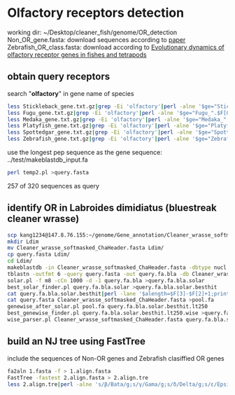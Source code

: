 # Olfactory receptors detection
working dir: ~/Desktop/cleaner_fish/genome/OR_detection      
Non_OR_gene.fasta: download sequences according to [paper](https://link-springer-com.eproxy.lib.hku.hk/protocol/10.1007%2F978-1-62703-377-0_3#Sec00036)      
Zebrafish_OR_class.fasta: download according to [Evolutionary dynamics of olfactory receptor genes in fishes and tetrapods](https://www.pnas.org/content/102/17/6039/tab-figures-data)     
## obtain query receptors
search "**olfactory**" in gene name of species     
```bash
less Stickleback_gene.txt.gz|grep -Ei 'olfactory'|perl -alne '$ge="Stickleback_".$F[0];print $ge'>query_gene.txt
less Fugu_gene.txt.gz|grep -Ei 'olfactory'|perl -alne '$ge="Fugu_".$F[0];print $ge'>>query_gene.txt
less Medaka_gene.txt.gz|grep -Ei 'olfactory'|perl -alne '$ge="Medaka_".$F[0];print $ge'>>query_gene.txt
less Platyfish_gene.txt.gz|grep -Ei 'olfactory'|perl -alne '$ge="Platyfish_".$F[0];print $ge'>>query_gene.txt
less Spottedgar_gene.txt.gz|grep -Ei 'olfactory'|perl -alne '$ge="Spottedgar_".$F[0];print $ge'>>query_gene.txt
less Zebrafish_gene.txt.gz|grep -Ei 'olfactory'|perl -alne '$ge="Zebrafish_".$F[0];print $ge'>>query_gene.txt
```
use the longest pep sequence as the gene sequence:  ../test/makeblastdb_input.fa
```bash
perl temp2.pl >query.fasta
```
257 of 320 sequences as query      
## identify OR in Labroides dimidiatus (bluestreak cleaner wrasse)
```bash
scp kang1234@147.8.76.155:~/genome/Gene_annotation/Cleaner_wrasse_softmasked_ChaHeader.fasta ./
mkdir Ldim
mv Cleaner_wrasse_softmasked_ChaHeader.fasta Ldim/
cp query.fasta Ldim/
cd Ldim/
makeblastdb -in Cleaner_wrasse_softmasked_ChaHeader.fasta -dbtype nucl -parse_seqids -out Cleaner_wrasse
tblastn -outfmt 6 -query query.fasta -out query.fa.bla -db Cleaner_wrasse -evalue 1e-10 -num_threads 30
solar.pl -f m8 -cCn 1000 -d -1 query.fa.bla >query.fa.bla.solar
best_solar_finder.pl query.fa.bla.solar >query.fa.bla.solar.besthit
cat query.fa.bla.solar.besthit|perl -lane '$alength=$F[3]-$F[2]+1;print unless $alength<250' >query.fa.bla.solar.besthit.lt250
cat query.fasta Cleaner_wrasse_softmasked_ChaHeader.fasta >pool.fa
genewise_after_solar.pl pool.fa query.fa.bla.solar.besthit.lt250
best_genewise_finder.pl query.fa.bla.solar.besthit.lt250.wise >query.fa.bla.solar.besthit.lt250.wise.best
wise_parser.pl Cleaner_wrasse_softmasked_ChaHeader.fasta query.fa.bla.solar.besthit.lt250.wise.best
```
## build an NJ tree using FastTree
include the sequences of Non-OR genes and Zebrafish clasiffied OR genes         
```bash
fa2aln 1.fasta -f > 1.align.fasta
FastTree -fastest 2.align.fasta > 2.align.tre
less 2.align.tre|perl -alne 's/β/Bata/g;s/γ/Gama/g;s/δ/Delta/g;s/ε/Epsilon/g;s/ζ/Zeta/g;s/η/Eta/g;s/θ/Theta/g;s/κ/Kappa/g;print' >2.align.tre2
```
